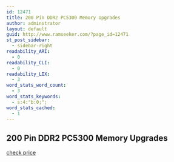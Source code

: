 ```yaml
---
id: 12471
title: 200 Pin DDR2 PC5300 Memory Upgrades
author: adminstrator
layout: default
guid: http://www.ramseeker.com/?page_id=12471
st_post_sidebar:
  - sidebar-right
readability_ARI:
  - 0
readability_CLI:
  - 0
readability_LIX:
  - 3
word_stats_word_count:
  - 3
word_stats_keywords:
  - s:4:"b:0;";
word_stats_cached:
  - 1
---
```

## 200 Pin DDR2 PC5300 Memory Upgrades

[check price](http://amzn.to/1SMsurW)
